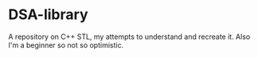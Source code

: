 # DSA-library
A repository on C++ STL, my attempts to understand and recreate it. Also I'm a beginner so not so optimistic.
